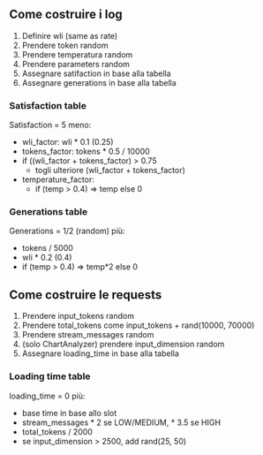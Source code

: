 ## Come costruire i log

1) Definire wli (same as rate)
2) Prendere token random
3) Prendere temperatura random
4) Prendere parameters random
5) Assegnare satifaction in base alla tabella
6) Assegnare generations in base alla tabella

### Satisfaction table

Satisfaction = 5 meno:
- wli_factor: wli * 0.1 (0.25)
- tokens_factor: tokens * 0.5 / 10000 
- if ((wli_factor + tokens_factor) > 0.75
  - togli ulteriore (wli_factor + tokens_factor)
- temperature_factor: 
  - if (temp > 0.4) => temp else 0

### Generations table

Generations = 1/2 (random) più:
- tokens / 5000
- wli * 0.2 (0.4)
- if (temp > 0.4) => temp*2 else 0


## Come costruire le requests

1) Prendere input_tokens random
2) Prendere total_tokens come input_tokens + rand(10000, 70000)
3) Prendere stream_messages random
4) (solo ChartAnalyzer) prendere input_dimension random
5) Assegnare loading_time in base alla tabella

### Loading time table

loading_time = 0 più:
- base time in base allo slot
- stream_messages * 2 se LOW/MEDIUM, * 3.5 se HIGH
- total_tokens / 2000
- se input_dimension > 2500, add rand(25, 50)